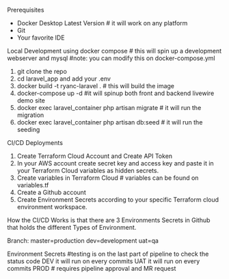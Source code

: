 Prerequisites
- Docker Desktop Latest Version # it will work on any platform
- Git
- Your favorite IDE

Local Development using docker compose # this will spin up a development webserver and mysql
#note: you can modify this on docker-compose.yml

1. git clone the repo
2. cd laravel_app and add your .env  
3. docker build -t ryanc-laravel . # this will build the image  
4. docker-compose up -d #it will spinup both front and backend livewire demo site
5. docker exec laravel_container php artisan migrate   # it will run the migration
6. docker exec laravel_container php artisan db:seed   # it will run the seeding

CI/CD Deployments

1. Create Terraform Cloud Account and Create API Token
2. In your AWS account create secret key and access key and paste it in your Terraform Cloud variables as hidden secrets.
3. Create variables in Terraform Cloud # variables can be found on variables.tf
4. Create a Github account
5. Create Environment Secrets according to your specific Terraform cloud environment workspace.

How the CI/CD Works is that 
there are 3 Environments Secrets in Github that holds 
the different Types of Environment.

Branch:
master=production
dev=development
uat=qa

Environment Secrets  #testing is on the last part of pipeline to check the status code
DEV it will run on every commits
UAT it will run on every commits
PROD   # requires pipeline approval and MR request